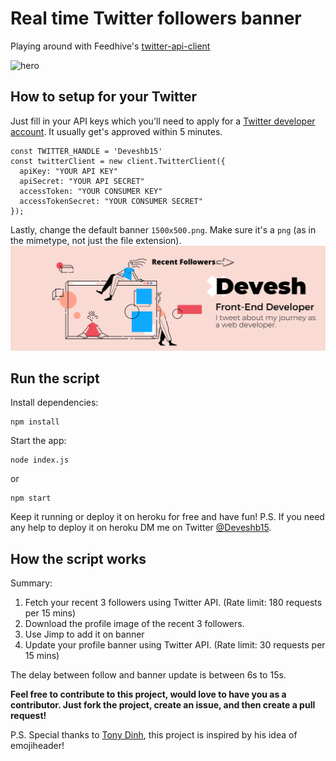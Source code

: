 # Real time Twitter followers banner

Playing around with Feedhive's [twitter-api-client](https://github.com/FeedHive/twitter-api-client)

![hero](https://i.ibb.co/FXNryG7/Followers.png)

## How to setup for your Twitter

Just fill in your API keys which you'll need to apply for a [Twitter developer account](https://developer.twitter.com/en/apply-for-access). It usually get's approved within 5 minutes.

```
const TWITTER_HANDLE = 'Deveshb15'
const twitterClient = new client.TwitterClient({
  apiKey: "YOUR API KEY"
  apiSecret: "YOUR API SECRET" 
  accessToken: "YOUR CONSUMER KEY"
  accessTokenSecret: "YOUR CONSUMER SECRET"
});

```

Lastly, change the default banner `1500x500.png`. Make sure it's a `png` (as in the mimetype, not just the file extension).
![g](https://github.com/Deveshb15/real-twitter-banner/blob/master/1500x500.png?raw=true)

## Run the script

Install dependencies:
```
npm install
```

Start the app:

```
node index.js
```
or
```
npm start
```

Keep it running or deploy it on heroku for free and have fun!
P.S. If you need any help to deploy it on heroku DM me on Twitter [@Deveshb15](https://twitter.com/Deveshb15).


## How the script works

Summary:

1. Fetch your recent 3 followers using Twitter API. (Rate limit: 180 requests per 15 mins)
2. Download the profile image of the recent 3 followers.
3. Use Jimp to add it on banner
4. Update your profile banner using Twitter API. (Rate limit: 30 requests per 15 mins)

The delay between follow and banner update is between 6s to 15s.

**Feel free to contribute to this project, would love to have you as a contributor. Just fork the project, create an issue, and then create a pull request!**

P.S. Special thanks to [Tony Dinh](https://twitter.com/tdinh_me), this project is inspired by his idea of emojiheader!